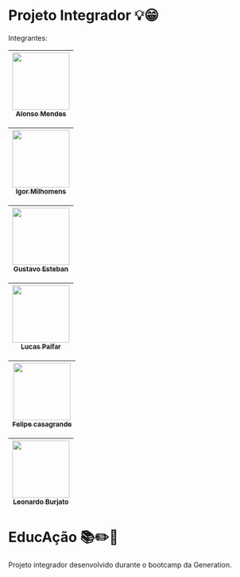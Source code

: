 # Projeto Integrador 💡😁 
Integrantes:

[<img src="https://avatars.githubusercontent.com/u/64035001?s=460&u=e0bdede595e70528fed1b2ea5ba820fdc2086a82&v=4=" width=115 > <br> <sub> Alonso Mendes </sub>](https://github.com/AlonsoMendes) |
| :---: |

[<img src="https://avatars.githubusercontent.com/u/61119600?s=460&u=d03ac10747708c323c064d8772de3beef798d9ca&v=4=" width=115 > <br> <sub> Igor Milhomens </sub>]( https://github.com/igorMilhomens) |
| :---: | 

[<img src="https://avatars.githubusercontent.com/u/62370227?s=460&u=aef2f04f5d371b2a7056f781878356c3343d96c5&v=4=" width=115 > <br> <sub> Gustavo Esteban </sub>]( https://github.com/Gustavo-Esteban) |
| :---: | 

[<img src="https://avatars.githubusercontent.com/u/77505985?s=400&v=4=" width=115 > <br> <sub> Lucas Paifar </sub>]( https://github.com/lpaifar) |
| :---: | 

[<img src="https://avatars.githubusercontent.com/u/77506504?s=460&u=0c04ea63bbf6db5715a44710db43390789e8801d&v=4=" width=115 > <br> <sub> Felipe casagrande </sub>](https://github.com/fehcasa) |
| :---: | 

[<img src="https://avatars.githubusercontent.com/u/77284989?s=400&v=4" width=115 > <br> <sub> Leonardo Burjato </sub>](https://github.com/qbleonardo) |
| :---: | 


# EducAção 📚✏️📖
Projeto integrador desenvolvido durante o bootcamp da Generation.

